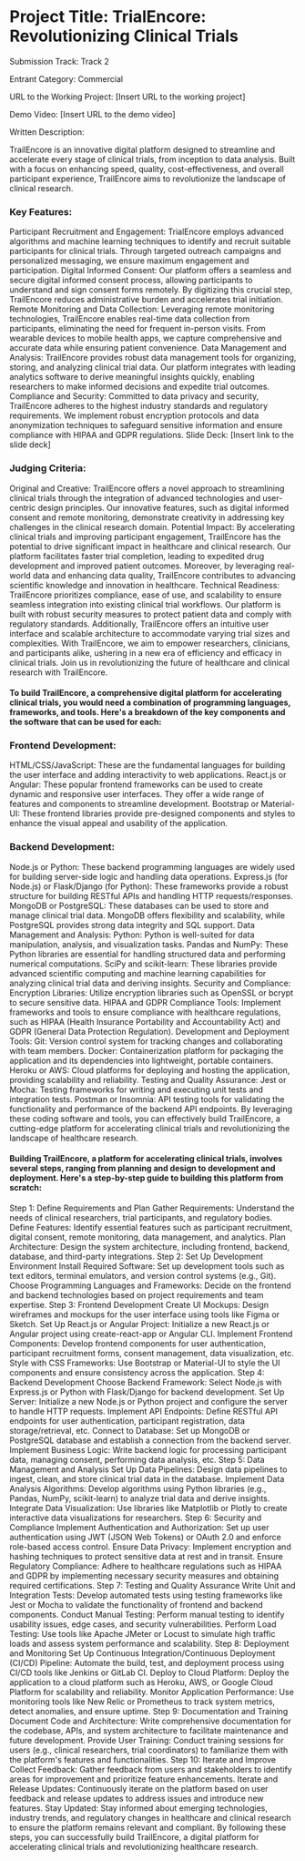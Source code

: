 # Project Title: TrialEncore: Revolutionizing Clinical Trials

Submission Track: Track 2

Entrant Category: Commercial

URL to the Working Project: [Insert URL to the working project]

Demo Video: [Insert URL to the demo video]

Written Description:

TrailEncore is an innovative digital platform designed to streamline and accelerate every stage of clinical trials, from inception to data analysis. Built with a focus on enhancing speed, quality, cost-effectiveness, and overall participant experience, TrailEncore aims to revolutionize the landscape of clinical research.

### Key Features:

Participant Recruitment and Engagement: TrialEncore employs advanced algorithms and machine learning techniques to identify and recruit suitable participants for clinical trials. Through targeted outreach campaigns and personalized messaging, we ensure maximum engagement and participation.
Digital Informed Consent: Our platform offers a seamless and secure digital informed consent process, allowing participants to understand and sign consent forms remotely. By digitizing this crucial step, TrailEncore reduces administrative burden and accelerates trial initiation.
Remote Monitoring and Data Collection: Leveraging remote monitoring technologies, TrailEncore enables real-time data collection from participants, eliminating the need for frequent in-person visits. From wearable devices to mobile health apps, we capture comprehensive and accurate data while ensuring patient convenience.
Data Management and Analysis: TrailEncore provides robust data management tools for organizing, storing, and analyzing clinical trial data. Our platform integrates with leading analytics software to derive meaningful insights quickly, enabling researchers to make informed decisions and expedite trial outcomes.
Compliance and Security: Committed to data privacy and security, TrailEncore adheres to the highest industry standards and regulatory requirements. We implement robust encryption protocols and data anonymization techniques to safeguard sensitive information and ensure compliance with HIPAA and GDPR regulations.
Slide Deck: [Insert link to the slide deck]

### Judging Criteria:

Original and Creative: TrailEncore offers a novel approach to streamlining clinical trials through the integration of advanced technologies and user-centric design principles. Our innovative features, such as digital informed consent and remote monitoring, demonstrate creativity in addressing key challenges in the clinical research domain.
Potential Impact: By accelerating clinical trials and improving participant engagement, TrailEncore has the potential to drive significant impact in healthcare and clinical research. Our platform facilitates faster trial completion, leading to expedited drug development and improved patient outcomes. Moreover, by leveraging real-world data and enhancing data quality, TrailEncore contributes to advancing scientific knowledge and innovation in healthcare.
Technical Readiness: TrailEncore prioritizes compliance, ease of use, and scalability to ensure seamless integration into existing clinical trial workflows. Our platform is built with robust security measures to protect patient data and comply with regulatory standards. Additionally, TrailEncore offers an intuitive user interface and scalable architecture to accommodate varying trial sizes and complexities.
With TrailEncore, we aim to empower researchers, clinicians, and participants alike, ushering in a new era of efficiency and efficacy in clinical trials. Join us in revolutionizing the future of healthcare and clinical research with TrailEncore.


#### To build TrailEncore, a comprehensive digital platform for accelerating clinical trials, you would need a combination of programming languages, frameworks, and tools. Here's a breakdown of the key components and the software that can be used for each:

### Frontend Development:
HTML/CSS/JavaScript: These are the fundamental languages for building the user interface and adding interactivity to web applications.
React.js or Angular: These popular frontend frameworks can be used to create dynamic and responsive user interfaces. They offer a wide range of features and components to streamline development.
Bootstrap or Material-UI: These frontend libraries provide pre-designed components and styles to enhance the visual appeal and usability of the application.

### Backend Development:
Node.js or Python: These backend programming languages are widely used for building server-side logic and handling data operations.
Express.js (for Node.js) or Flask/Django (for Python): These frameworks provide a robust structure for building RESTful APIs and handling HTTP requests/responses.
MongoDB or PostgreSQL: These databases can be used to store and manage clinical trial data. MongoDB offers flexibility and scalability, while PostgreSQL provides strong data integrity and SQL support.
Data Management and Analysis:
Python: Python is well-suited for data manipulation, analysis, and visualization tasks.
Pandas and NumPy: These Python libraries are essential for handling structured data and performing numerical computations.
SciPy and scikit-learn: These libraries provide advanced scientific computing and machine learning capabilities for analyzing clinical trial data and deriving insights.
Security and Compliance:
Encryption Libraries: Utilize encryption libraries such as OpenSSL or bcrypt to secure sensitive data.
HIPAA and GDPR Compliance Tools: Implement frameworks and tools to ensure compliance with healthcare regulations, such as HIPAA (Health Insurance Portability and Accountability Act) and GDPR (General Data Protection Regulation).
Development and Deployment Tools:
Git: Version control system for tracking changes and collaborating with team members.
Docker: Containerization platform for packaging the application and its dependencies into lightweight, portable containers.
Heroku or AWS: Cloud platforms for deploying and hosting the application, providing scalability and reliability.
Testing and Quality Assurance:
Jest or Mocha: Testing frameworks for writing and executing unit tests and integration tests.
Postman or Insomnia: API testing tools for validating the functionality and performance of the backend API endpoints.
By leveraging these coding software and tools, you can effectively build TrailEncore, a cutting-edge platform for accelerating clinical trials and revolutionizing the landscape of healthcare research.


#### Building TrailEncore, a platform for accelerating clinical trials, involves several steps, ranging from planning and design to development and deployment. Here's a step-by-step guide to building this platform from scratch:

Step 1: Define Requirements and Plan
Gather Requirements: Understand the needs of clinical researchers, trial participants, and regulatory bodies.
Define Features: Identify essential features such as participant recruitment, digital consent, remote monitoring, data management, and analytics.
Plan Architecture: Design the system architecture, including frontend, backend, database, and third-party integrations.
Step 2: Set Up Development Environment
Install Required Software: Set up development tools such as text editors, terminal emulators, and version control systems (e.g., Git).
Choose Programming Languages and Frameworks: Decide on the frontend and backend technologies based on project requirements and team expertise.
Step 3: Frontend Development
Create UI Mockups: Design wireframes and mockups for the user interface using tools like Figma or Sketch.
Set Up React.js or Angular Project: Initialize a new React.js or Angular project using create-react-app or Angular CLI.
Implement Frontend Components: Develop frontend components for user authentication, participant recruitment forms, consent management, data visualization, etc.
Style with CSS Frameworks: Use Bootstrap or Material-UI to style the UI components and ensure consistency across the application.
Step 4: Backend Development
Choose Backend Framework: Select Node.js with Express.js or Python with Flask/Django for backend development.
Set Up Server: Initialize a new Node.js or Python project and configure the server to handle HTTP requests.
Implement API Endpoints: Define RESTful API endpoints for user authentication, participant registration, data storage/retrieval, etc.
Connect to Database: Set up MongoDB or PostgreSQL database and establish a connection from the backend server.
Implement Business Logic: Write backend logic for processing participant data, managing consent, performing data analysis, etc.
Step 5: Data Management and Analysis
Set Up Data Pipelines: Design data pipelines to ingest, clean, and store clinical trial data in the database.
Implement Data Analysis Algorithms: Develop algorithms using Python libraries (e.g., Pandas, NumPy, scikit-learn) to analyze trial data and derive insights.
Integrate Data Visualization: Use libraries like Matplotlib or Plotly to create interactive data visualizations for researchers.
Step 6: Security and Compliance
Implement Authentication and Authorization: Set up user authentication using JWT (JSON Web Tokens) or OAuth 2.0 and enforce role-based access control.
Ensure Data Privacy: Implement encryption and hashing techniques to protect sensitive data at rest and in transit.
Ensure Regulatory Compliance: Adhere to healthcare regulations such as HIPAA and GDPR by implementing necessary security measures and obtaining required certifications.
Step 7: Testing and Quality Assurance
Write Unit and Integration Tests: Develop automated tests using testing frameworks like Jest or Mocha to validate the functionality of frontend and backend components.
Conduct Manual Testing: Perform manual testing to identify usability issues, edge cases, and security vulnerabilities.
Perform Load Testing: Use tools like Apache JMeter or Locust to simulate high traffic loads and assess system performance and scalability.
Step 8: Deployment and Monitoring
Set Up Continuous Integration/Continuous Deployment (CI/CD) Pipeline: Automate the build, test, and deployment process using CI/CD tools like Jenkins or GitLab CI.
Deploy to Cloud Platform: Deploy the application to a cloud platform such as Heroku, AWS, or Google Cloud Platform for scalability and reliability.
Monitor Application Performance: Use monitoring tools like New Relic or Prometheus to track system metrics, detect anomalies, and ensure uptime.
Step 9: Documentation and Training
Document Code and Architecture: Write comprehensive documentation for the codebase, APIs, and system architecture to facilitate maintenance and future development.
Provide User Training: Conduct training sessions for users (e.g., clinical researchers, trial coordinators) to familiarize them with the platform's features and functionalities.
Step 10: Iterate and Improve
Collect Feedback: Gather feedback from users and stakeholders to identify areas for improvement and prioritize feature enhancements.
Iterate and Release Updates: Continuously iterate on the platform based on user feedback and release updates to address issues and introduce new features.
Stay Updated: Stay informed about emerging technologies, industry trends, and regulatory changes in healthcare and clinical research to ensure the platform remains relevant and compliant.
By following these steps, you can successfully build TrailEncore, a digital platform for accelerating clinical trials and revolutionizing healthcare research.
